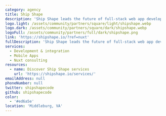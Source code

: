 ```yaml
---
category: agency
title: Ship Shape
description: 'Ship Shape leads the future of full-stack web app development. Our clients work with us because they are a one-stop boutique firm with over 25+ years combined experience - from full-stack engineering, to front-end to back-end design and more.'
logo.light: /assets/community/partners/square/light/shipshape.webp
logo.dark: /assets/community/partners/square/dark/shipshape.webp
logoFull: /assets/community/partners/full/dark/shipshape.png
link: 'https://shipshape.io/?ref=nuxt'
fullDescription: 'Ship Shape leads the future of full-stack web app development. Our clients work with us because we are a one-stop boutique firm with over 25+ years combined experience - from full-stack engineering, to front-end to back-end design and more. When you bring your idea to us, it''s smooth sailing.'
services:
  - Development & integration
  - Mobile Apps
  - Nuxt consulting
resources:
  - name: Discover Ship Shape services
    url: 'https://shipshape.io/services/'
emailAddress: null
phoneNumber: null
twitter: shipshapecode
github: shipshapecode
color:
  - '#ed6a5e'
location: 'Middleburg, VA'
---
```


